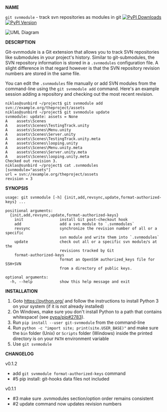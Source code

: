 __NAME__

`git svnmodule` - track svn repositories as modules in git
[![PyPI Downloads](http://img.shields.io/pypi/dm/git-svnmodule.svg)](https://pypi.python.org/pypi/git-svnmodule)
[![PyPI Version](https://img.shields.io/pypi/v/git-svnmodule.svg)](https://pypi.python.org/pypi/git-svnmodule)

![UML Diagram](http://i.imgur.com/Yio0UuO.png)

__DESCRIPTION__

Git-svnmodule is a Git extension that allows you to track SVN repositories
like submodules in your project's history. Similar to git-submodules, the
SVN repository information is stored in a `.svnmodules` configuration file.
A slight difference in that regard however is that the SVN repository revision
numbers are stored in the same file.

You can edit the `.svnmodules` file manually or add SVN modules from the
command-line using the `git svnmodule add` command. Here's an example session
adding a repository and checking out the most recent revision.

    niklas@sunbird ~/project$ git svnmodule add svn://example.org/theproject/assets
    niklas@sunbird ~/project$ git svnmodule update
    svnmodule: update: assets = None
    A    assets\Scenes
    A    assets\Scenes\TestingTrack.unity
    A    assets\Scenes\Menu.unity
    A    assets\Scenes\Server.unity
    A    assets\Scenes\TestingTrack.unity.meta
    A    assets\Scenes\looping.unity
    A    assets\Scenes\Menu.unity.meta
    A    assets\Scenes\Server.unity.meta
    A    assets\Scenes\looping.unity.meta
    Checked out revision 3.
    niklas@sunbird ~/project$ cat .svnmodules
    [svnmodule="assets"]
    url = svn://example.org/theproject/assets
    revision = 3

__SYNOPSIS__

```
usage: git svnmodule [-h] {init,add,revsync,update,format-authorized-keys} ...

positional arguments:
  {init,add,revsync,update,format-authorized-keys}
    init                install Git post-checkout hook
    add                 add a svn module to `.svnmodules`
    revsync             synchronize the revision number of all or a specific
                        svn module and write them into `.svnmodules`
    update              check out all or a specific svn module/s at the
                        revisions tracked by Git
    format-authorized-keys
                        format an OpenSSH authorized_keys file for SSH+SVN
                        from a directory of public keys.

optional arguments:
  -h, --help            show this help message and exit
```

__INSTALLATION__

1. Goto https://python.org/ and follow the instructions to install
   Python 3 on your system (if it is not already installed)
2. On Windows, make sure you don't install Python to a path that
   contains whitespace! (see [pypa/pip#2783][]).
2. Run `pip install --user git-svnmodule` from the command-line
3. Run `python -c "import site; print(site.USER_BASE)"` and make sure
   the `bin` folder (Unix) or `Scripts` folder (Windows) inside the
   printed directory is on your `PATH` environment variable
4. Use `git svnmodule`

[pypa/pip#2783]: https://github.com/pypa/pip/issues/2783

__CHANGELOG__

v0.1.2

* add `git svnmodule format-authorized-keys` command
* #5 pip install: git-hooks data files not included

v0.1.1

* #3 make sure .svnmodules section/option order remains consistent
* #2 update command now updates revision numbers
